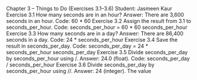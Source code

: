 Chapter 3 – Things to Do (Exercises 3.1–3.6)
Student: Jasmeen Kaur
Exercise 3.1
How many seconds are in an hour? Answer: There are 3,600 seconds in an hour.
Code:
60 * 60
Exercise 3.2
Assign the result from 3.1 to seconds_per_hour.
Code:
seconds_per_hour = 60 * 60
seconds_per_hour
Exercise 3.3
How many seconds are in a day? Answer: There are 86,400 seconds in a day.
Code:
24 * seconds_per_hour
Exercise 3.4
Save the result in seconds_per_day.
Code:
seconds_per_day = 24 * seconds_per_hour
seconds_per_day
Exercise 3.5
Divide seconds_per_day by seconds_per_hour using /. Answer: 24.0 (float).
Code:
seconds_per_day / seconds_per_hour
Exercise 3.6
Divide seconds_per_day by seconds_per_hour using //. Answer: 24 (integer). The value
